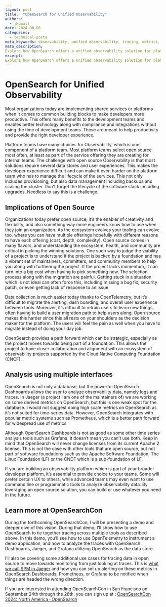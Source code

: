 ```yaml
---
layout: post
title:  "OpenSearch for Unified Observability"
authors:
  - jkowall
date: 2024-08-06
categories:
  - technical-posts
meta_keywords: observability, unified observability, tracing, metrics, jaeger, opentelemetry, grafana, prometheus, open source, foundation
meta_description: 
Explore how OpenSearch offers a unified observability solution for platform teams, addressing challenges of open-source tools by integrating with CNCF projects like Prometheus, Grafana, and Jaeger. Learn about the strategic advantages of OpenSearch in managing observability data, and get a preview of an in-depth demo at OpenSearchCon, showcasing its role in enhancing developer platforms.
excerpt: 
Explore how OpenSearch offers a unified observability solution for platform teams, addressing challenges of open-source tools by integrating with CNCF projects like Prometheus, Grafana, and Jaeger. Learn about the strategic advantages of OpenSearch in managing observability data, and get a preview of an in-depth demo at OpenSearchCon, showcasing its role in enhancing developer platforms.
---
```

# OpenSearch for Unified Observability 

Most organizations today are implementing shared services or platforms when it comes to common building blocks to make developers more productive. This offers many benefits to the development teams and enables better technology along with compliance and integrations without using the time of development teams. These are meant to help productivity and provide the right developer experience. 

Platform teams have many choices for Observability, which is one component of a platform team. Most platform teams select open source most often, at least as part of the service offering they are creating for internal teams. The challenge with open source Observability is that most solutions require several data stores and user experiences. This makes the developer experience difficult and can make it even harder on the platform team who has to manage the lifecycle of the services. This not only includes provisioning, but also data management including backups and scaling the cluster. Don't forget the lifecycle of the software stack including upgrades. Needless to say this is a challenge. 

## Implications of Open Source

Organizations today prefer open source, it’s the enabler of creativity and flexibility, and also something way more engineers know how to use when they join an organization. As the ecosystem evolves your tooling can evolve too, where you can have multiple offerings hopefully with different reasons to have each offering (cost, depth, complexity). Open source comes in many flavors, and understanding the ecosystem, health, and community are critical in picking the winning solutions. One such way to judge the viability of a project is to understand if the project is backed by a foundation and has a vibrant set of maintainers, committers, and community members to help you along with furthering the project. If the project lacks momentum, it can turn into a big cost when having to pick something new. The selection process along with the migration are painful. Getting stuck in a situation which is not ideal can often force this, including missing a bug fix, security patch, or even getting lack of response to an issue. 

Data collection is much easier today thanks to OpenTelemetry, but it’s difficult to migrate the alerting, dash boarding, and overall user experience between tools. Moreover, it’s difficult to retrain users to learn new things, often having to build a user migration path to help users along. Open source makes this harder since this all rests on your shoulders as the decision maker for the platform. The users will feel the pain as well when you have to migrate instead of doing your day job. 

OpenSearch provides a path forward which can be strategic, especially as the project moves towards being part of a foundation. This allows the project to have closer collaboration and alignment with an ecosystem of observability projects supported by the Cloud Native Computing Foundation (CNCF). 

## Analysis using multiple interfaces

OpenSearch is not only a database, but the powerful OpenSearch Dashboards allows the user to analyze observability data, namely logs and traces. In Jaeger (a project I am one of the maintainers of) we are working on some derived metrics on OpenSearch, but this is one weak spot for the database. I would not suggest doing high scale metrics on OpenSearch as it’s not suited for time-series data. However, OpenSearch integrates with popular metric systems such as Prometheus, which is a better path forward for widespread use of metrics. 

Although OpenSearch Dashboards is not as good as some other time series analysis tools such as Grafana, it doesn’t mean you can’t use both. Keep in mind that OpenSearch will never change licenses from its current Apache 2 license. This is not the case with other tools that are open source, but not part of software foundations such as the Apache Software Foundation, The Linux Foundation (LF) or the CNCF which is a sub-foundation of LF. 

If you are building an observability platform which is part of your broader developer platform, it’s essential to provide choice to your teams. Some will prefer certain UX to others, while advanced teams may even want to use command line or programmatic tools to analyze observability data. By leveraging an open source solution, you can build or use whatever you need in the future. 

## Learn more at OpenSearchCon

During the forthcoming OpenSearchCon, I will be presenting a demo and deeper dive of this vision. During that demo, I’ll show how to use OpenSearch to tie together tracing across multiple tools as described above. In this demo, you’ll see how to use OpenTelemetry to instrument a demo application, and how to analyze the traces with OpenSearch Dashboards, Jaeger, and Grafana utilizing OpenSearch as the data store. 

I’ll also be covering some additional use cases for tracing data in open source to move towards monitoring from just looking at traces. This is [what we call SPM in Jaeger](https://www.jaegertracing.io/docs/1.60/spm/) and how you can set up alerting on these metrics in OpenSearch Dashboards, Prometheus, or Grafana to be notified when things are headed the wrong direction.

If you are interested in attending OpenSearchCon in San Francisco on September 24th through the 26th, you can sign up at : [OpenSearchCon 2024: North America · OpenSearch](https://opensearch.org/events/opensearchcon/2024/north-america/index.html)